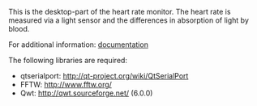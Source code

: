 This is the desktop-part of the heart rate monitor. The heart rate is measured via a light sensor and the differences in absorption of light by blood.

For additional information: [documentation](https://github.com/UbiquitousComputingSS14/Documentation)

The following libraries are required:

* qtserialport: http://qt-project.org/wiki/QtSerialPort
* FFTW: http://www.fftw.org/
* Qwt: http://qwt.sourceforge.net/ (6.0.0)


